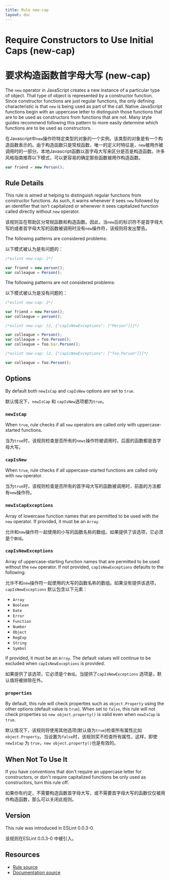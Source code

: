 ```yaml
---
title: Rule new-cap
layout: doc
---
```

<!-- Note: No pull requests accepted for this file. See README.md in the root directory for details. -->

# Require Constructors to Use Initial Caps (new-cap)

# 要求构造函数首字母大写 (new-cap)

The `new` operator in JavaScript creates a new instance of a particular type of object. That type of object is represented by a constructor function. Since constructor functions are just regular functions, the only defining characteristic is that `new` is being used as part of the call. Native JavaScript functions begin with an uppercase letter to distinguish those functions that are to be used as constructors from functions that are not. Many style guides recommend following this pattern to more easily determine which functions are to be used as constructors.

在Javascript中`new`操作符特定类型的对象的一个实例。该类型的对象是有一个构造函数表示的。由于构造函数只是常规函数，唯一的定义时特征是，`new`被用作被调用时的一部分。本地Javascript函数以首字母大写来区分是否是构造函数。许多风格指南推荐以下模式，可以更容易的确定那些函数被用作构造函数。

```js
var friend = new Person();
```

## Rule Details

This rule is aimed at helping to distinguish regular functions from constructor functions. As such, it warns whenever it sees `new` followed by an identifier that isn't capitalized or whenever it sees capitalized function called directly without `new` operator.

该规则旨在帮助区分常规函数和构造函数。因此，当`new`后的标识符不是首字母大写的或者首字母大写的函数被调用时没有`new`操作符，该规则将发出警告。

The following patterns are considered problems:

以下模式被认为是有问题的：

```js
/*eslint new-cap: 2*/

var friend = new person();
var colleague = Person();
```

The following patterns are not considered problems:

以下模式被认为是没有问题的：

```js
/*eslint new-cap: 2*/

var friend = new Person();
var colleague = person();
```

```js
/*eslint new-cap: [2, {"capIsNewExceptions": ["Person"]}]*/

var colleague = Person();
var colleague = foo.Person();
var colleague = foo.bar.Person();
```

```js
/*eslint new-cap: [2, {"capIsNewExceptions": ["foo.Person"]}]*/

var colleague = foo.Person();
```

## Options

By default both `newIsCap` and `capIsNew` options are set to `true`.

默认情况下，`newIsCap` 和 `capIsNew`选项都为`true`。

### `newIsCap`

When `true`, rule checks if all `new` operators are called only with uppercase-started functions.

当为`true`时，该规则检查是否所有的`news`操作符被调用时，后面的函数都是首字母大写。

### `capIsNew`

When `true`, rule checks if all uppercase-started functions are called only with `new` operator.

当为`true`时，该规则检查是否所有的首字母大写的函数被调用时，前面的方法都有`new`操作符。

### `newIsCapExceptions`

Array of lowercase function names that are permitted to be used with the `new` operator.
If provided, it must be an `Array`.

允许和`new`操作符一起使用的小写的函数名称的数组。如果提供了该选项，它必须是个`数组`。

### `capIsNewExceptions`

Array of uppercase-starting function names that are permitted to be used without the `new` operator. If not provided, `capIsNewExceptions` defaults to the following:

允许不和`new`操作符一起使用的大写的函数名称的数组。如果没有提供该选项，`capIsNewExceptions` 默认包含以下元素：

* `Array`
* `Boolean`
* `Date`
* `Error`
* `Function`
* `Number`
* `Object`
* `RegExp`
* `String`
* `Symbol`

If provided, it must be an `Array`. The default values will continue to be excluded when `capIsNewExceptions` is provided.

如果提供了该选项，它必须是个`数组`。当提供了`capIsNewExceptions` 选项是，默认值将被排除在外。

### `properties`

By default, this rule will check properties such as `object.Property` using the other options (default value is `true`). When set to `false`, this rule will not check properties so `new object.property()` is valid even when `newIsCap` is `true`.

默认情况下，该规则将使用其他选项(默认值为`true`)检查所有属性比如`object.Property`。当设置为`false`时，该规则奖不检查所有属性，这样，即使`newIsCap` 为 `true`，`new object.property()`也是有效的。

## When Not To Use It

If you have conventions that don't require an uppercase letter for constructors, or don't require capitalized functions be only used as constructors, turn this rule off.

如果你有约定，不需要构造函数首字母大写，或不需要首字母大写的函数仅仅被用作构造函数，那么可以关闭此规则。

## Version

This rule was introduced in ESLint 0.0.3-0.

该规则在ESLint 0.0.3-0 中被引入。

## Resources

* [Rule source](https://github.com/eslint/eslint/tree/master/lib/rules/new-cap.js)
* [Documentation source](https://github.com/eslint/eslint/tree/master/docs/rules/new-cap.md)

